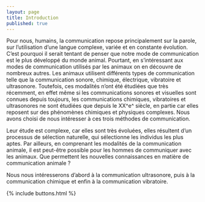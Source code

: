 ```yaml
---
layout: page
title: Introduction
published: true
---
```


Pour nous, humains, la communication repose principalement sur la
parole, sur l’utilisation d’une langue complexe, variée et en constante
évolution. C’est pourquoi il serait tentant de penser que notre mode de
communication est le plus développé du monde animal. Pourtant, en
s’intéressant aux modes de communication utilisés par les animaux on en
découvre de nombreux autres. Les animaux utilisent différents types de
communication telle que la communication sonore, chimique, électrique,
vibratoire et ultrasonore. Toutefois, ces modalités n’ont été étudiées
que très récemment, en effet même si les communications sonores et
visuelles sont connues depuis toujours, les communications chimiques,
vibratoires et ultrasonores ne sont étudiées que depuis le XX^e^ siècle,
en partie car elles reposent sur des phénomènes chimiques et physiques
complexes. Nous avons choisi de nous intéresser à ces trois méthodes de
communication.

Leur étude est complexe, car elles sont très évoluées, elles résultent
d’un processus de sélection naturelle, qui sélectionne les individus les
plus aptes. Par ailleurs, en comprenant les modalités de la
communication animale, il est peut-être possible pour les hommes de
communiquer avec les animaux. Que permettent les nouvelles connaissances
en matière de communication animale ?

Nous nous intéresserons d’abord à la communication ultrasonore, puis à
la communication chimique et enfin à la communication vibratoire.

{% include buttons.html %}